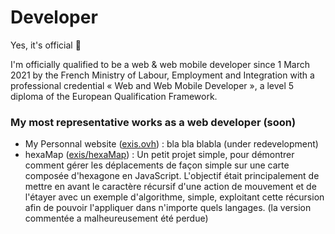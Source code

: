 # Developer

Yes, it's official 🥳

I'm officially qualified to be a web & web mobile developer since 1 March 2021 by the French Ministry of Labour, Employment and Integration with a professional credential « Web and Web Mobile Developer », a level 5 diploma of the European Qualification Framework.

### My most representative works as a web developer (soon)
 - My Personnal website ([exis.ovh](https://exis.ovh/)) : bla bla blabla (under redevelopment)
 - hexaMap ([exis/hexaMap](https://exis.ovh/hexaMap/)) : Un petit projet simple, pour démontrer comment gérer les déplacements de façon simple sur une carte composée d'hexagone en JavaScript. L'objectif était principalement de mettre en avant le caractère récursif d'une action de mouvement et de l'étayer avec un exemple d'algorithme, simple, exploitant cette récursion afin de pouvoir l'appliquer dans n'importe quels langages. (la version commentée a malheureusement été perdue)
